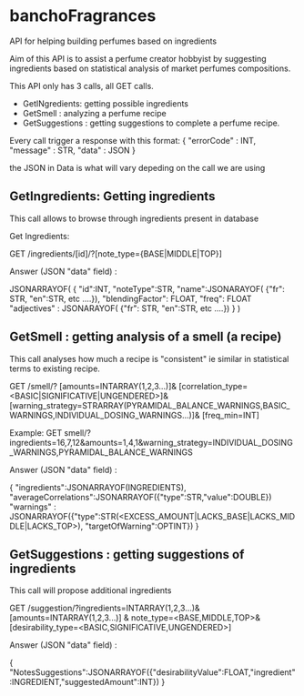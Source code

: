 # banchoFragrances
API for helping building perfumes based on ingredients


Aim of this API is to assist a perfume creator hobbyist by suggesting ingredients based on statistical analysis of market perfumes compositions.

This API only has 3 calls, all GET calls.
- GetINgredients: getting possible ingredients
- GetSmell : analyzing a perfume recipe
- GetSuggestions : getting suggestions to complete a perfume recipe.

Every call trigger a response with this format:
{
"errorCode" : INT,
"message" : STR,
"data" : JSON
}

the JSON in Data is what will vary depeding on the call we are using



## GetIngredients: Getting ingredients
This call allows to browse through ingredients present in database


Get Ingredients:

GET /ingredients/[id]/?[note_type={BASE|MIDDLE|TOP}]

Answer (JSON "data" field) : 

JSONARRAYOF(
{
"id":INT,
"noteType":STR,
"name":JSONARAYOF( {"fr": STR, "en":STR, etc ....}),
"blendingFactor": FLOAT,
"freq": FLOAT
"adjectives" : JSONARAYOF( {"fr": STR, "en":STR, etc ....})
}
)

## GetSmell : getting analysis of a smell (a recipe)
This call analyses how much a recipe is "consistent" ie similar in statistical terms to existing recipe.




GET 
/smell/?
[amounts=INTARRAY(1,2,3...)]&
[correlation_type=<BASIC|SIGNIFICATIVE|UNGENDERED>]&
[warning_strategy=STRARRAY(PYRAMIDAL_BALANCE_WARNINGS,BASIC_WARNINGS,INDIVIDUAL_DOSING_WARNINGS...)]&
[freq_min=INT]

Example: GET smell/?ingredients=16,7,12&amounts=1,4,1&warning_strategy=INDIVIDUAL_DOSING_WARNINGS,PYRAMIDAL_BALANCE_WARNINGS


Answer (JSON "data" field) : 

{
"ingredients":JSONARRAYOF(INGREDIENTS),
"averageCorrelations":JSONARRAYOF({"type":STR,"value":DOUBLE})
"warnings" : JSONARRAYOF({"type":STR(<EXCESS_AMOUNT|LACKS_BASE|LACKS_MIDDLE|LACKS_TOP>), "targetOfWarning":OPTINT})
}



## GetSuggestions : getting suggestions of ingredients


This call will propose additional ingredients



GET /suggestion/?ingredients=INTARRAY(1,2,3...)&[amounts=INTARRAY(1,2,3...)] & note_type=<BASE,MIDDLE,TOP>&[desirability_type=<BASIC,SIGNIFICATIVE,UNGENDERED>]

Answer (JSON "data" field) : 



{
"NotesSuggestions":JSONARRAYOF({"desirabilityValue":FLOAT,"ingredient":INGREDIENT,"suggestedAmount":INT})
}


